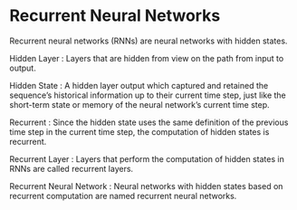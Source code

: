 # Recurrent Neural Networks

Recurrent neural networks (RNNs) are neural networks with hidden states.

Hidden Layer
: Layers that are hidden from view on the path from input to output.

Hidden State
: A hidden layer output which captured and retained the sequence’s
  historical information up to their current time step, just like the
  short-term state or memory of the neural network’s current time step.

Recurrent
: Since the hidden state uses the same definition of the previous time step
  in the current time step, the computation of hidden states is recurrent.

Recurrent Layer
: Layers that perform the computation of hidden states in RNNs are called
  recurrent layers.

Recurrent Neural Network
: Neural networks with hidden states based on recurrent computation are named
  recurrent neural networks.
